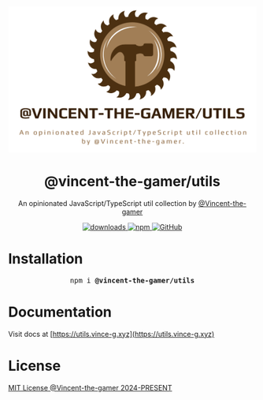<p align="center">
    <img src=".github/banner.png"/>
</p>

<h1 align="center">@vincent-the-gamer/utils</h1>

<p align="center">
    <span>An opinionated JavaScript/TypeScript util collection by</span>
    <a href="https://github.com/Vincent-the-gamer" target="_blank">@Vincent-the-gamer</a>
</p>

<p align="center">
    <a href="https://www.npmjs.com/package/@vincent-the-gamer/utils" target="_blank">
        <img src="https://img.shields.io/npm/dm/@vincent-the-gamer/utils?style=flat-square" alt="downloads"/>
    </a>
    <a href="https://www.npmjs.com/package/@vincent-the-gamer/utils" target="_blank">
        <img src="https://img.shields.io/npm/v/@vincent-the-gamer/utils?style=flat-square" alt="npm"/>
    </a>
    <a href="https://github.com/Vincent-the-gamer/utils/blob/master/LICENSE" target="_blank">
        <img src="https://img.shields.io/github/license/Vincent-the-gamer/utils?style=flat-square" alt="GitHub"/>
    </a>
</p>

# Installation
<pre align='center'>
npm i <b>@vincent-the-gamer/utils</b>
</pre>

# Documentation
Visit docs at [https://utils.vince-g.xyz](https://utils.vince-g.xyz)

# License
[MIT License @Vincent-the-gamer 2024-PRESENT](./LICENSE)
